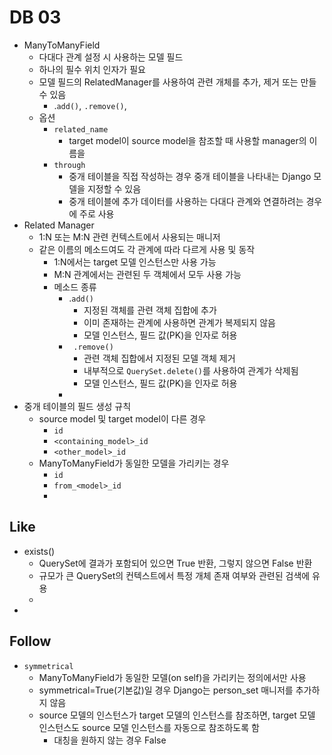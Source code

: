 # DB 03

- ManyToManyField
  - 다대다 관계 설정 시 사용하는 모델 필드
  - 하나의 필수 위치 인자가 필요
  - 모델 필드의 RelatedManager를 사용하여 관련 개체를 추가, 제거 또는 만들 수 있음
    - .`add()`, `.remove()`,
  - 옵션
    - `related_name`
      - target model이 source model을 참조할 때 사용할 manager의 이름을
    - `through`
      - 중개 테이블을 직접 작성하는 경우 중개 테이블을 나타내는 Django 모델을 지정할 수 있음
      - 중개 테이블에 추가 데이터를 사용하는 다대다 관계와 연결하려는 경우에 주로 사용
- Related Manager
  - 1:N 또는 M:N 관련 컨텍스트에서 사용되는 매니저
  - 같은 이름의 메소드여도 각 관계에 따라 다르게 사용 및 동작
    - 1:N에서는 target 모델 인스턴스만 사용 가능
    - M:N 관계에서는 관련된 두 객체에서 모두 사용 가능
    - 메소드 종류
      - .`add()`
        - 지정된 객체를 관련 객체 집합에 추가
        - 이미 존재하는 관계에 사용하면 관계가 복제되지 않음
        - 모델 인스턴스, 필드 값(PK)을 인자로 허용
      - ` .remove()`
        - 관련 객체 집합에서 지정된 모델 객체 제거
        - 내부적으로 `QuerySet.delete()`를 사용하여 관계가 삭제됨
        - 모델 인스턴스, 필드 값(PK)을 인자로 허용
      - 
- 중개 테이블의 필드 생성 규칙
  - source model 및 target model이 다른 경우
    - `id`
    - `<containing_model>_id`
    - `<other_model>_id`
  - ManyToManyField가 동일한 모델을 가리키는 경우
    - `id`
    - `from_<model>_id`
    - 



## Like

- exists()
  - QuerySet에 결과가 포함되어 있으면 True 반환, 그렇지 않으면 False 반환
  - 규모가 큰 QuerySet의 컨텍스트에서 특정 개체 존재 여부와 관련된 검색에 유용
  - 
- 



## Follow

- `symmetrical`
  - ManyToManyField가 동일한 모델(on self)을 가리키는 정의에서만 사용
  - symmetrical=True(기본값)일 경우 Django는 person_set 매니저를 추가하지 않음
  - source 모델의 인스턴스가 target 모델의 인스턴스를 참조하면, target 모델 인스턴스도 source 모델 인스턴스를 자동으로 참조하도록 함
    - 대칭을 원하지 않는 경우 False

